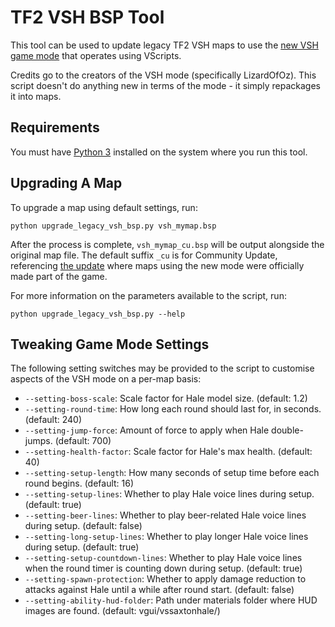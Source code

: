 TF2 VSH BSP Tool
================

This tool can be used to update legacy TF2 VSH maps to use the [new VSH game mode](https://tf2maps.net/downloads/vs-saxton-hale-vscript.15067/) that operates using VScripts.

Credits go to the creators of the VSH mode (specifically LizardOfOz). This script doesn't do anything new in terms of the mode - it simply repackages it into maps.

## Requirements

You must have [Python 3](https://www.python.org/downloads/) installed on the system where you run this tool.

## Upgrading A Map

To upgrade a map using default settings, run:

```
python upgrade_legacy_vsh_bsp.py vsh_mymap.bsp
```

After the process is complete, `vsh_mymap_cu.bsp` will be output alongside the original map file. The default suffix `_cu` is for Community Update, referencing [the update](https://wiki.teamfortress.com/wiki/July_12,_2023_Patch) where maps using the new mode were officially made part of the game.

For more information on the parameters available to the script, run:

```
python upgrade_legacy_vsh_bsp.py --help
```

## Tweaking Game Mode Settings

The following setting switches may be provided to the script to customise aspects of the VSH mode on a per-map basis:

* `--setting-boss-scale`: Scale factor for Hale model size. (default: 1.2)
* `--setting-round-time`: How long each round should last for, in seconds. (default: 240)
* `--setting-jump-force`: Amount of force to apply when Hale double-jumps. (default: 700)
* `--setting-health-factor`: Scale factor for Hale's max health. (default: 40)
* `--setting-setup-length`: How many seconds of setup time before each round begins. (default: 16)
* `--setting-setup-lines`: Whether to play Hale voice lines during setup. (default: true)
* `--setting-beer-lines`: Whether to play beer-related Hale voice lines during setup. (default: false)
* `--setting-long-setup-lines`: Whether to play longer Hale voice lines during setup. (default: true)
* `--setting-setup-countdown-lines`: Whether to play Hale voice lines when the round timer is counting down during setup. (default: true)
* `--setting-spawn-protection`: Whether to apply damage reduction to attacks against Hale until a while after round start. (default: false)
* `--setting-ability-hud-folder`: Path under materials folder where HUD images are found. (default: vgui/vssaxtonhale/)
